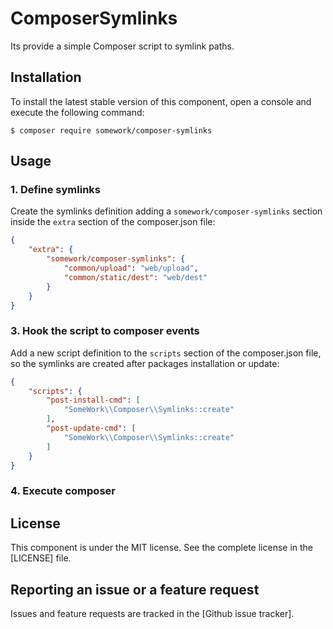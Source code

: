 ComposerSymlinks
=====================

Its provide a simple Composer script to symlink paths.

Installation
------------

To install the latest stable version of this component, open a console and execute the following command:

```
$ composer require somework/composer-symlinks
```

Usage
-----

### 1. Define symlinks

Create the symlinks definition adding a `somework/composer-symlinks` section inside the `extra` section of the composer.json file:
```json
{
    "extra": {
        "somework/composer-symlinks": {
            "common/upload": "web/upload",
            "common/static/dest": "web/dest"
        }
    }
}
```

### 3. Hook the script to composer events

Add a new script definition to the `scripts` section of the composer.json file, so the symlinks are created after
packages installation or update:
```json
{
    "scripts": {
        "post-install-cmd": [
            "SomeWork\\Composer\\Symlinks::create"
        ],
        "post-update-cmd": [
            "SomeWork\\Composer\\Symlinks::create"
        ]
    }
}
```

### 4. Execute composer

License
-------

This component is under the MIT license. See the complete license in the [LICENSE] file.


Reporting an issue or a feature request
---------------------------------------

Issues and feature requests are tracked in the [Github issue tracker].
